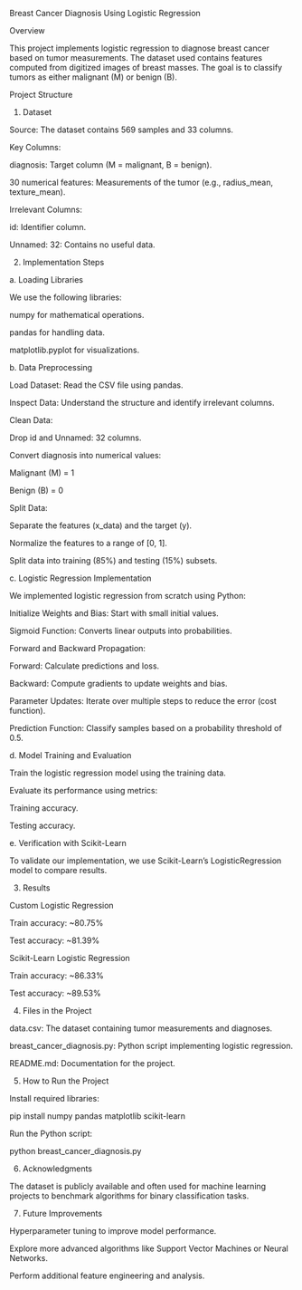Breast Cancer Diagnosis Using Logistic Regression

Overview

This project implements logistic regression to diagnose breast cancer based on tumor measurements. The dataset used contains features computed from digitized images of breast masses. The goal is to classify tumors as either malignant (M) or benign (B).

Project Structure

1. Dataset

Source: The dataset contains 569 samples and 33 columns.

Key Columns:

diagnosis: Target column (M = malignant, B = benign).

30 numerical features: Measurements of the tumor (e.g., radius_mean, texture_mean).

Irrelevant Columns:

id: Identifier column.

Unnamed: 32: Contains no useful data.

2. Implementation Steps

a. Loading Libraries

We use the following libraries:

numpy for mathematical operations.

pandas for handling data.

matplotlib.pyplot for visualizations.

b. Data Preprocessing

Load Dataset: Read the CSV file using pandas.

Inspect Data: Understand the structure and identify irrelevant columns.

Clean Data:

Drop id and Unnamed: 32 columns.

Convert diagnosis into numerical values:

Malignant (M) = 1

Benign (B) = 0

Split Data:

Separate the features (x_data) and the target (y).

Normalize the features to a range of [0, 1].

Split data into training (85%) and testing (15%) subsets.

c. Logistic Regression Implementation

We implemented logistic regression from scratch using Python:

Initialize Weights and Bias: Start with small initial values.

Sigmoid Function: Converts linear outputs into probabilities.

Forward and Backward Propagation:

Forward: Calculate predictions and loss.

Backward: Compute gradients to update weights and bias.

Parameter Updates: Iterate over multiple steps to reduce the error (cost function).

Prediction Function: Classify samples based on a probability threshold of 0.5.

d. Model Training and Evaluation

Train the logistic regression model using the training data.

Evaluate its performance using metrics:

Training accuracy.

Testing accuracy.

e. Verification with Scikit-Learn

To validate our implementation, we use Scikit-Learn’s LogisticRegression model to compare results.

3. Results

Custom Logistic Regression

Train accuracy: ~80.75%

Test accuracy: ~81.39%

Scikit-Learn Logistic Regression

Train accuracy: ~86.33%

Test accuracy: ~89.53%

4. Files in the Project

data.csv: The dataset containing tumor measurements and diagnoses.

breast_cancer_diagnosis.py: Python script implementing logistic regression.

README.md: Documentation for the project.

5. How to Run the Project

Install required libraries:

pip install numpy pandas matplotlib scikit-learn

Run the Python script:

python breast_cancer_diagnosis.py

6. Acknowledgments

The dataset is publicly available and often used for machine learning projects to benchmark algorithms for binary classification tasks.

7. Future Improvements

Hyperparameter tuning to improve model performance.

Explore more advanced algorithms like Support Vector Machines or Neural Networks.

Perform additional feature engineering and analysis.
